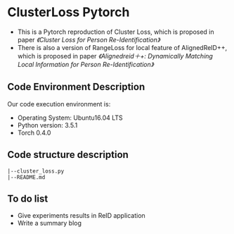 # ClusterLoss Pytorch
* This is a Pytorch reproduction of Cluster Loss, which is proposed in paper *《Cluster Loss for Person Re-Identification》*
* There is also a version of RangeLoss for local feature of AlignedReID++, which is proposed in paper *《Alignedreid＋+: Dynamically Matching Local Information for Person Re-Identification》*

## Code Environment Description
Our code execution environment is:
* Operating System: Ubuntu16.04 LTS
* Python version: 3.5.1
* Torch 0.4.0

## Code structure description
```
|--cluster_loss.py
|--README.md
```
## To do list
* Give experiments results in ReID application
* Write a summary blog